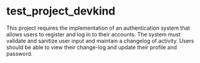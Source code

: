 # test_project_devkind
This project requires the implementation of an authentication system that allows users to register and log in to their accounts. The system must validate and sanitize user input and maintain a changelog of activity. Users should be able to view their change-log and update their profile and password. 
